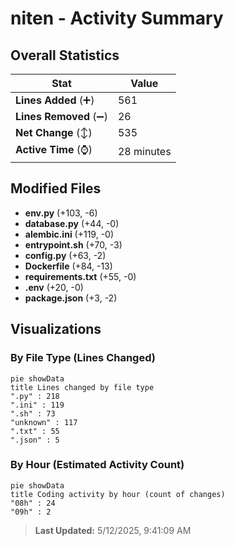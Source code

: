 # niten - Activity Summary 

## Overall Statistics

| Stat                   | Value                                                             |
| ---------------------- | ----------------------------------------------------------------- |
| **Lines Added** (➕)   | 561                                          |
| **Lines Removed** (➖) | 26                                        |
| **Net Change** (↕)    | 535                |
| **Active Time** (⌚)   | 28 minutes |


## Modified Files
- **env.py** (+103, -6)
- **database.py** (+44, -0)
- **alembic.ini** (+119, -0)
- **entrypoint.sh** (+70, -3)
- **config.py** (+63, -2)
- **Dockerfile** (+84, -13)
- **requirements.txt** (+55, -0)
- **.env** (+20, -0)
- **package.json** (+3, -2)

## Visualizations

### By File Type (Lines Changed)

```mermaid
pie showData
title Lines changed by file type
".py" : 218
".ini" : 119
".sh" : 73
"unknown" : 117
".txt" : 55
".json" : 5
```

### By Hour (Estimated Activity Count)

```mermaid
pie showData
title Coding activity by hour (count of changes)
"08h" : 24
"09h" : 2
```


> **Last Updated:** 5/12/2025, 9:41:09 AM